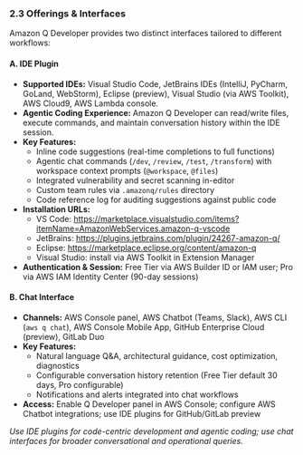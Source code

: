 ### 2.3 Offerings & Interfaces

Amazon Q Developer provides two distinct interfaces tailored to different workflows:

#### A. IDE Plugin

- **Supported IDEs:** Visual Studio Code, JetBrains IDEs (IntelliJ, PyCharm, GoLand, WebStorm), Eclipse (preview), Visual Studio (via AWS Toolkit), AWS Cloud9, AWS Lambda console.
- **Agentic Coding Experience:** Amazon Q Developer can read/write files, execute commands, and maintain conversation history within the IDE session.
- **Key Features:**
  - Inline code suggestions (real-time completions to full functions)
  - Agentic chat commands (`/dev`, `/review`, `/test`, `/transform`) with workspace context prompts (`@workspace`, `@files`)
  - Integrated vulnerability and secret scanning in-editor
  - Custom team rules via `.amazonq/rules` directory
  - Code reference log for auditing suggestions against public code
- **Installation URLs:**
  - VS Code: https://marketplace.visualstudio.com/items?itemName=AmazonWebServices.amazon-q-vscode
  - JetBrains: https://plugins.jetbrains.com/plugin/24267-amazon-q/
  - Eclipse: https://marketplace.eclipse.org/content/amazon-q
  - Visual Studio: install via AWS Toolkit in Extension Manager
- **Authentication & Session:** Free Tier via AWS Builder ID or IAM user; Pro via AWS IAM Identity Center (90-day sessions)

#### B. Chat Interface

- **Channels:** AWS Console panel, AWS Chatbot (Teams, Slack), AWS CLI (`aws q chat`), AWS Console Mobile App, GitHub Enterprise Cloud (preview), GitLab Duo
- **Key Features:**
  - Natural language Q&A, architectural guidance, cost optimization, diagnostics
  - Configurable conversation history retention (Free Tier default 30 days, Pro configurable)
  - Notifications and alerts integrated into chat workflows
- **Access:** Enable Q Developer panel in AWS Console; configure AWS Chatbot integrations; use IDE plugins for GitHub/GitLab preview

*Use IDE plugins for code-centric development and agentic coding; use chat interfaces for broader conversational and operational queries.*

